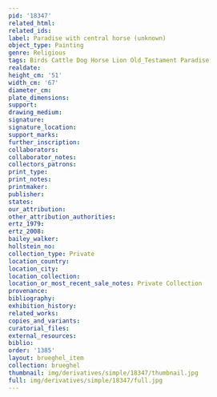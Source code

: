 ```yaml
---
pid: '18347'
related_html: 
related_ids: 
label: Paradise with central horse (unknown)
object_type: Painting
genre: Religious
tags: Birds Cattle Dog Horse Lion Old_Testament Paradise
realdate: 
height_cm: '51'
width_cm: '67'
diameter_cm: 
plate_dimensions: 
support: 
drawing_medium: 
signature: 
signature_location: 
support_marks: 
further_inscription: 
collaborators: 
collaborator_notes: 
collectors_patrons: 
print_type: 
print_notes: 
printmaker: 
publisher: 
states: 
our_attribution: 
other_attribution_authorities: 
ertz_1979: 
ertz_2008: 
bailey_walker: 
hollstein_no: 
collection_type: Private
location_country: 
location_city: 
location_collection: 
location_or_most_recent_sale_notes: Private Collection
provenance: 
bibliography: 
exhibition_history: 
related_works: 
copies_and_variants: 
curatorial_files: 
external_resources: 
biblio: 
order: '1385'
layout: brueghel_item
collection: brueghel
thumbnail: img/derivatives/simple/18347/thumbnail.jpg
full: img/derivatives/simple/18347/full.jpg
---
```

